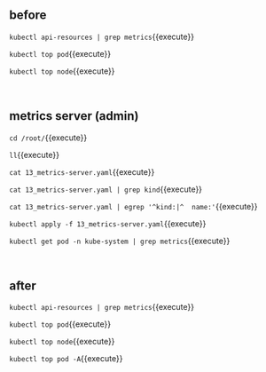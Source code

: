<br>

## before

`kubectl api-resources | grep metrics`{{execute}}

`kubectl top pod`{{execute}}

`kubectl top node`{{execute}}

<br>

## metrics server (admin)

`cd /root/`{{execute}}

`ll`{{execute}}

`cat 13_metrics-server.yaml`{{execute}}

`cat 13_metrics-server.yaml | grep kind`{{execute}}

`cat 13_metrics-server.yaml | egrep '^kind:|^  name:'`{{execute}}

`kubectl apply -f 13_metrics-server.yaml`{{execute}}

`kubectl get pod -n kube-system | grep metrics`{{execute}}

<br>

## after

`kubectl api-resources | grep metrics`{{execute}}

`kubectl top pod`{{execute}}

`kubectl top node`{{execute}}

`kubectl top pod -A`{{execute}}
